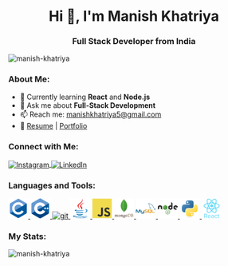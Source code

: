 <h1 align="center">Hi 👋, I'm Manish Khatriya</h1>
<h3 align="center">Full Stack Developer from India</h3>

<p align="left"> 
  <img src="https://komarev.com/ghpvc/?username=manish-khatriya&label=Profile%20views&color=0e75b6&style=flat" alt="manish-khatriya" /> 
</p>

### About Me:
- 🌱 Currently learning **React** and **Node.js**
- 💬 Ask me about **Full-Stack Development**
- 📫 Reach me: [manishkhatriya5@gmail.com](mailto:manishkhatriya5@gmail.com)
- 📄 [Resume](https://drive.google.com/file/d/1N_QhHtXGfDA9p-19VfjJjS3lDU2roYka/view?usp=sharing) | [Portfolio](https://manish-khatriya.github.io/New-Portfolio/)

### Connect with Me:
<p align="left">
  <a href="https://www.instagram.com/gurjar__manish27__/" target="blank">
    <img align="center" src="https://raw.githubusercontent.com/rahuldkjain/github-profile-readme-generator/master/src/images/icons/Social/instagram.svg" alt="Instagram" height="40" width="40" />
  </a>
  <a href="https://www.linkedin.com/in/manish-khatriya-ab8763249/" target="blank">
    <img align="center" src="https://raw.githubusercontent.com/rahuldkjain/github-profile-readme-generator/master/src/images/icons/Social/linked-in-alt.svg" alt="LinkedIn" height="40" width="40" />
  </a>
</p>

<h3 align="left">Languages and Tools:</h3>
<p align="left">
  <a href="https://www.cprogramming.com/" target="_blank" rel="noreferrer"> <img src="https://raw.githubusercontent.com/devicons/devicon/master/icons/c/c-original.svg" alt="c" width="40" height="40"/> </a> 
  <a href="https://www.w3schools.com/cpp/" target="_blank" rel="noreferrer"> <img src="https://raw.githubusercontent.com/devicons/devicon/master/icons/cplusplus/cplusplus-original.svg" alt="cplusplus" width="40" height="40"/> </a> 
  <a href="https://git-scm.com/" target="_blank" rel="noreferrer"> <img src="https://www.vectorlogo.zone/logos/git-scm/git-scm-icon.svg" alt="git" width="40" height="40"/> </a> 
  <a href="https://www.java.com" target="_blank" rel="noreferrer"> <img src="https://raw.githubusercontent.com/devicons/devicon/master/icons/java/java-original.svg" alt="java" width="40" height="40"/> </a> 
  <a href="https://developer.mozilla.org/en-US/docs/Web/JavaScript" target="_blank" rel="noreferrer"> <img src="https://raw.githubusercontent.com/devicons/devicon/master/icons/javascript/javascript-original.svg" alt="javascript" width="40" height="40"/> </a> 
  <a href="https://www.mongodb.com/" target="_blank" rel="noreferrer"> <img src="https://raw.githubusercontent.com/devicons/devicon/master/icons/mongodb/mongodb-original-wordmark.svg" alt="mongodb" width="40" height="40"/> </a> 
  <a href="https://www.mysql.com/" target="_blank" rel="noreferrer"> <img src="https://raw.githubusercontent.com/devicons/devicon/master/icons/mysql/mysql-original-wordmark.svg" alt="mysql" width="40" height="40"/> </a> 
  <a href="https://nodejs.org" target="_blank" rel="noreferrer"> <img src="https://raw.githubusercontent.com/devicons/devicon/master/icons/nodejs/nodejs-original-wordmark.svg" alt="nodejs" width="40" height="40"/> </a> 
  <a href="https://www.python.org" target="_blank" rel="noreferrer"> <img src="https://raw.githubusercontent.com/devicons/devicon/master/icons/python/python-original.svg" alt="python" width="40" height="40"/> </a> 
  <a href="https://reactjs.org/" target="_blank" rel="noreferrer"> <img src="https://raw.githubusercontent.com/devicons/devicon/master/icons/react/react-original-wordmark.svg" alt="react" width="40" height="40"/> </a> 
</p>

### My Stats:
<p><img align="left" src="https://github-readme-stats.vercel.app/api/top-langs?username=manish-khatriya&show_icons=true&locale=en&layout=compact" alt="manish-khatriya" /></p>
